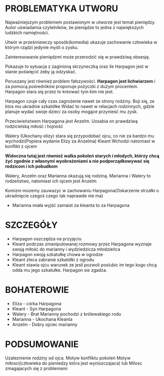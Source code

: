 
# PROBLEMATYKA UTWORU

Najważniejszym problemem postawionym w utworze jest temat pieniędzy.
Autor uświadamia czytelników, że pieniądze to jedna z największych ludzkich namiętności.

Utwór w prześmiewczy sposób(komedia) ukazuje zachowanie człowieka w którym rządzi jedynie myśli o zysku.

Zainteresowanie pieniędzmi może przerodzić się w prawdziwą obsesję.

Pokazuje to sytuacja z zaginioną skrzyneczką  oraz ile Harpagon jest w stanie poświęcić żeby ją odzyskać.

Poruszany jest również problem fałszywości.  **Harpagon jest lichwiarzem** i za pomocą pośredników proponuje pożyczki z dużym procentem. Harpagon stara się przez to kreować tym kim nie jest.

Harpagon czuje cały czas zagrożenie nawet ze strony rodziny.  Boji się, ze ktos mu ukradnie szkatółke
Widać to nawet w relacjach rodzinnych, gdzie planuje wydać swoje dzieci za osoby mogące przynieść mu zysk.

Przeciwieństwem Harpagona jest Anzelm. Uosabia on prawdziwą rodzicielską miłość i hojność

Walery (Ukochany elizy)  stara się przypodobać ojcu, co nie za bardzo mu wychodzi(Popiera wydanie Elizy za Anzelma)
Kleant Wchodzi natomiast w konflikt z ojcem

**Widoczna tutaj jest również  walka pokoleń starych i młodych, którzy chcą żyć zgodnie z własnymi wyobrażeniami a nie podporządkowywać się rodzicom i ich pobudkom**


Walery, Anzelm oraz Marianna okazują się rodziną. Marianna i Walery to rodzeństwo, natomiast ich ojcem jest Anzelm

Komizm mozemy zauwazyc w zachowaniu Harpagona(Oskarzenie strzałki o ukradnięcie czegoś czego tak naprawde nie ma)

- Marianna miała wyjść zamaist za kleanta to za Harpagona


# SZCZEGÓŁY

-  Harpagon oszczędza na przyjęciu
- Kleant podczas zmanipulowanej rozmowy przez Harpagona wyznaje swoją miłość do marianny i wydziedzicza młodzieńca
- Harpagon swoją szkatułkę chowa w ogrodze
- Kleant zleca zabranie szkatółki z ogrodu
- Kleant stawia ojcu warunek ze jesli pozwoli poslubic im tego kogo chcą odda mu jego szkatułke. Harpagon sie zgadza.
# BOHATEROWIE

- Eliza - córka Harpagona
- Kleant - Syn Harpagona
- Walery - Brat Marianny pochodzi z królewskiego rodu
- Marianna - Ukochana Kleanta
- Anzelm - Dobry ojciec marianny



# PODSUMOWANIE


Uzaleznienie rodziny od ojca.
Motyw konfliktu pokoleń
Motyw miłosci(człowieka do pieniedzy która jest wyniszczajaca) lub Milosc zmagajacych się z problemami